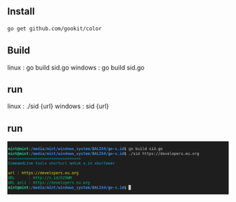 ## Install

```bash
go get github.com/gookit/color
```

## Build

linux : go build sid.go
windows : go build sid.go

## run
linux : ./sid {url}
windows : sid {url}

## run
<img src="https://raw.githubusercontent.com/fadhil-riyanto/go-sid/master/Screenshot%20from%202021-08-11%2010-35-41.png">